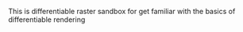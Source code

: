 This is differentiable raster sandbox for get familiar with the basics of differentiable rendering  
